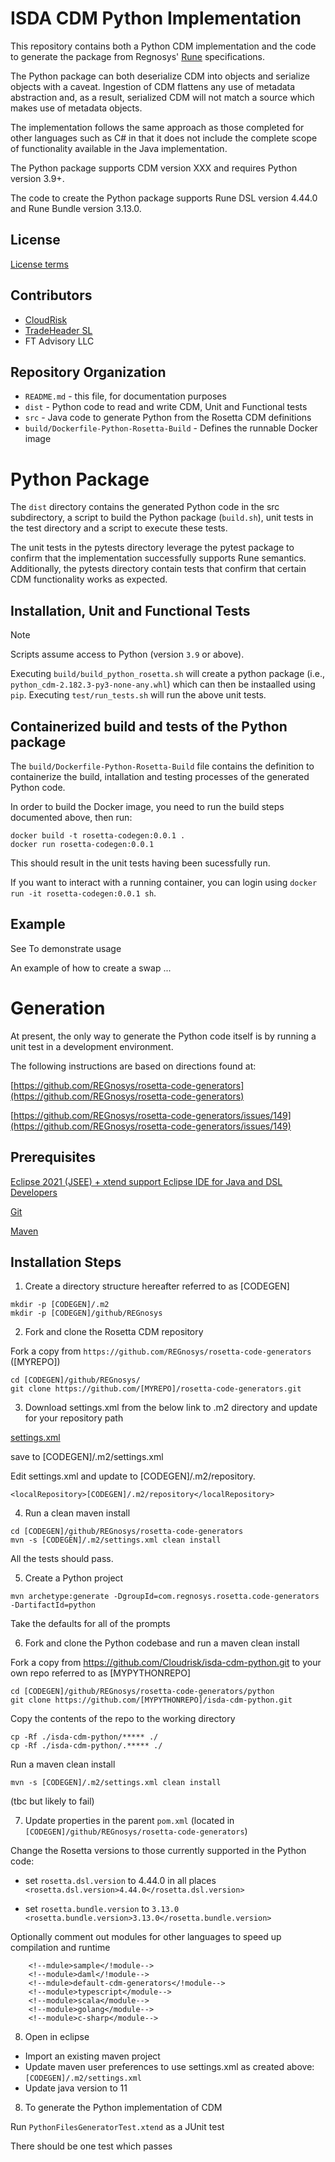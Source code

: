 # ISDA CDM Python Implementation

This repository contains both a Python CDM implementation and the code to generate the package from Regnosys' [Rune](https://github.com/finos/rune-dsl) specifications.  
 
The Python package can both deserialize CDM into objects and serialize objects with a caveat.  Ingestion of CDM flattens any use of metadata abstraction and, as a result, serialized CDM will not match a source which makes use of metadata objects.

The implementation follows the same approach as those completed for other languages such as C# in that it does not include the complete scope of functionality available in the Java implementation.

The Python package supports CDM version XXX and requires Python version 3.9+.

The code to create the Python package supports Rune DSL version 4.44.0 and Rune Bundle version 3.13.0.

## License

[License terms](<https://portal.cdm.rosetta-technology.io/#/terms-isda>) 

## Contributors
- [CloudRisk](https://www.cloudrisk.uk)
- [TradeHeader SL](https://www.tradeheader.com)
- FT Advisory LLC

## Repository Organization

- `README.md` - this file, for documentation purposes
- `dist` - Python code to read and write CDM, Unit and Functional tests
- `src`  - Java code to generate Python from the Rosetta CDM definitions
- `build/Dockerfile-Python-Rosetta-Build` - Defines the runnable Docker image

# Python Package

The `dist` directory contains the generated Python code in the src subdirectory, a script to build the Python package (`build.sh`), unit tests in the test directory and a script to execute these tests. 

The unit tests in the pytests directory leverage the pytest package to confirm that the implementation successfully supports Rune semantics.  Additionally, the pytests directory contain tests that confirm that certain CDM functionality works as expected.

## Installation, Unit and Functional Tests 

> [!NOTE]  
> Scripts assume access to Python (version `3.9` or above).

Executing `build/build_python_rosetta.sh` will create a python package (i.e., `python_cdm-2.182.3-py3-none-any.whl`) which can then be instaalled using `pip`.
Executing `test/run_tests.sh` will run the above unit tests. 

## Containerized build and tests of the Python package

The `build/Dockerfile-Python-Rosetta-Build` file contains the definition to containerize the build, intallation and testing processes of the generated Python code.

In order to build the Docker image, you need to run the build steps documented above, then run:
```
docker build -t rosetta-codegen:0.0.1 .
docker run rosetta-codegen:0.0.1
```
This should result in the unit tests having been sucessfully run.

If you want to interact with a running container, you can login using `docker run -it rosetta-codegen:0.0.1 sh`.


## Example

See To demonstrate usage 

An example of how to create a swap ...

# Generation 

At present, the only way to generate the Python code itself is by running a unit test in a development environment.

The following instructions are based on directions found at:

[https://github.com/REGnosys/rosetta-code-generators](https://github.com/REGnosys/rosetta-code-generators)

[https://github.com/REGnosys/rosetta-code-generators/issues/149](https://github.com/REGnosys/rosetta-code-generators/issues/149)

## Prerequisites

[Eclipse 2021 (JSEE) + xtend support Eclipse IDE for Java and DSL Developers](https://www.eclipse.org/downloads/packages/release/2021-12/r/eclipse-ide-java-and-dsl-developers)

[Git](https://git-scm.com/)

[Maven](http://maven.apache.org/)

## Installation Steps

1. Create a directory structure hereafter referred to as [CODEGEN]
```
mkdir -p [CODEGEN]/.m2
mkdir -p [CODEGEN]/github/REGnosys
```

2. Fork and clone the Rosetta CDM repository 

Fork a copy from `https://github.com/REGnosys/rosetta-code-generators` ([MYREPO])

```
cd [CODEGEN]/github/REGnosys/
git clone https://github.com/[MYREPO]/rosetta-code-generators.git
```

3. Download settings.xml from the below link to .m2 directory and update for your repository path

[settings.xml](https://github.com/REGnosys/rosetta-code-generators/issues/149#issuecomment-1151680983)

save to [CODEGEN]/.m2/settings.xml

Edit settings.xml and update <localRepository> to [CODEGEN]/.m2/repository. 

```
<localRepository>[CODEGEN]/.m2/repository</localRepository>
```

4. Run a clean maven install 

```
cd [CODEGEN]/github/REGnosys/rosetta-code-generators
mvn -s [CODEGEN]/.m2/settings.xml clean install
```
All the tests should pass.

5. Create a Python project

```
mvn archetype:generate -DgroupId=com.regnosys.rosetta.code-generators  -DartifactId=python
```
Take the defaults for all of the prompts

6. Fork and clone the Python codebase and run a maven clean install

Fork a copy from https://github.com/Cloudrisk/isda-cdm-python.git to your own repo referred to as [MYPYTHONREPO] 

```
cd [CODEGEN]/github/REGnosys/rosetta-code-generators/python
git clone https://github.com/[MYPYTHONREPO]/isda-cdm-python.git
```
Copy the contents of the repo to the working directory

```
cp -Rf ./isda-cdm-python/***** ./
cp -Rf ./isda-cdm-python/.***** ./
```

Run a maven clean install
```
mvn -s [CODEGEN]/.m2/settings.xml clean install
```
(tbc but likely to fail)

7. Update properties in the parent `pom.xml` (located in `[CODEGEN]/github/REGnosys/rosetta-code-generators`)

Change the Rosetta versions to those currently supported in the Python code:

- set `rosetta.dsl.version` to 4.44.0 in all places
  `<rosetta.dsl.version>4.44.0</rosetta.dsl.version>`
        
- set `rosetta.bundle.version` to `3.13.0`
  `<rosetta.bundle.version>3.13.0</rosetta.bundle.version>`

Optionally comment out modules for other languages to speed up compilation and runtime

```
    <!--mdule>sample</!module-->
    <!--module>daml</!module-->
    <!--mdule>default-cdm-generators</!module-->
    <!--module>typescript</module-->
    <!--module>scala</module-->
    <!--module>golang</module-->
    <!--module>c-sharp</module-->
```
8. Open in eclipse  

- Import an existing maven project
- Update maven user preferences to use settings.xml as created above: `[CODEGEN]/.m2/settings.xml`
- Update java version to 11

8. To generate the Python implementation of CDM

Run `PythonFilesGeneratorTest.xtend` as a JUnit test

There should be one test which passes
